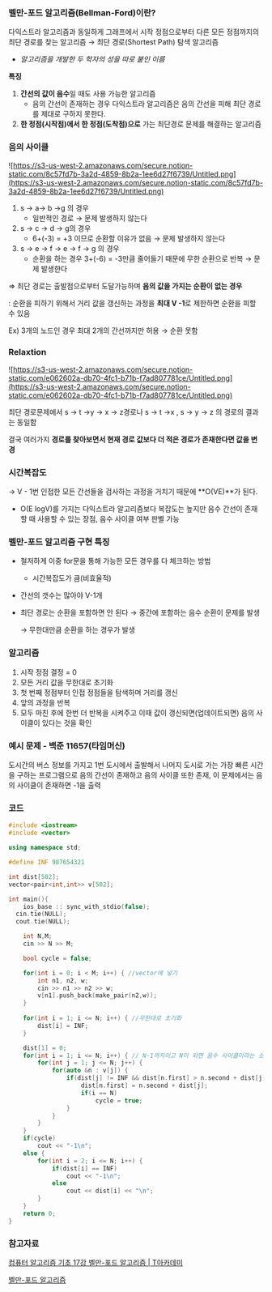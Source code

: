 ### 벨만-포드 알고리즘(Bellman-Ford)이란?

다익스트라 알고리즘과 동일하게 그래프에서 시작 정점으로부터 다른 모든 정점까지의 최단 경로를 찾는 알고리즘 → 최단 경로(Shortest Path) 탐색 알고리즘

- *알고리즘을 개발한 두 학자의 성을 따로 붙인 이름*

**특징** 

1.  **간선의 값이 음수**일 때도 사용 가능한 알고리즘
    - 음의 간선이 존재하는 경우 다익스트라 알고리즘은 음의 간선을 피해 최단 경로를 제대로 구하지 못한다.
2. **한 정점(시작점)에서 한 정점(도착점)으로** 가는 최단경로 문제를 해결하는 알고리즘

### 음의 사이클

![https://s3-us-west-2.amazonaws.com/secure.notion-static.com/8c57fd7b-3a2d-4859-8b2a-1ee6d27f6739/Untitled.png](https://s3-us-west-2.amazonaws.com/secure.notion-static.com/8c57fd7b-3a2d-4859-8b2a-1ee6d27f6739/Untitled.png)

1. s → a→ b →g 의 경우 
    - 일반적인 경로 → 문제 발생하지 않는다
2. s → c → d → g의 경우
    - 6+(-3) = +3 이므로 순환할 이유가 없음 → 문제 발생하지 않는다
3.  s → e → f → e → f → g 의 경우
    - 순환을 하는 경우 3+(-6) = -3만큼 줄어들기 때문에 무한 순환으로 반복 → 문제 발생한다

⇒ 최단 경로는 출발점으로부터 도달가능하며 **음의 값을 가지는 순환이 없는 경우**

: 순환을 피하기 위해서 거리 값을 갱신하는 과정을 **최대 V -1**로 제한하면 순환을 피할 수 있음

Ex) 3개의 노드인 경우 최대 2개의 간선까지만 허용 → 순환 못함

### Relaxtion

![https://s3-us-west-2.amazonaws.com/secure.notion-static.com/e062602a-db70-4fc1-b71b-f7ad807781ce/Untitled.png](https://s3-us-west-2.amazonaws.com/secure.notion-static.com/e062602a-db70-4fc1-b71b-f7ad807781ce/Untitled.png)

최단 경로문제에서 s → t →y → x → z경로나 s → t →x , s → y → z 의 경로의 결과는 동일함

결국 여러가지 **경로를 찾아보면서 현재 경로 값보다 더 적은 경로가 존재한다면 값을 변경**

### 시간복잡도

→ V - 1번 인접한 모든 간선들을 검사하는 과정을 거치기 때문에 **O(VE)**가 된다.

- O(E logV)를 가지는 다익스트라 알고리즘보다 복잡도는 높지만 음수 간선이 존재할 때 사용할 수 있는 장점, 음수 사이클 여부 판별 가능

### 벨만-포드 알고리즘 구현 특징

- 철저하게 이중 for문을 통해 가능한 모든 경우를 다 체크하는 방법
    - 시간복잡도가 큼(비효율적)
- 간선의 갯수는 많아야 V-1개
- 최단 경로는 순환을 포함하면 안 된다 → 중간에 포함하는 음수 순환이 문제를 발생

    → 무한대만큼 순환을 하는 경우가 발생

### 알고리즘

1. 시작 정점 결정 = 0
2. 모든 거리 값을 무한대로 초기화
3. 첫 번째 정점부터 인접 정점들을 탐색하며 거리를 갱신
4. 앞의 과정을 반복
5. 모두 마친 후에 한번 더 반복을 시켜주고 이때 값이 갱신되면(업데이트되면) 음의 사이클이 있다는 것을 확인

### 예시 문제 - 백준 11657(타임머신)

도시간의 버스 정보를 가지고 1번 도시에서 출발해서 나머지 도시로 가는 가장 빠른 시간을 구하는 프로그램으로 음의 간선이 존재하고 음의 사이클 또한 존재, 이 문제에서는 음의 사이클이 존재하면 -1을 출력

### 코드

```cpp
#include <iostream>
#include <vector>

using namespace std;

#define INF 987654321

int dist[502];
vector<pair<int,int>> v[502];

int main(){
    ios_base :: sync_with_stdio(false);
  cin.tie(NULL);
  cout.tie(NULL);

    int N,M;
    cin >> N >> M;

    bool cycle = false;

    for(int i = 0; i < M; i++) { //vector에 넣기
        int n1, n2, w;
        cin >> n1 >> n2 >> w;
        v[n1].push_back(make_pair(n2,w));
    }
    
    for(int i = 1; i <= N; i++) { //무한대로 초기화
        dist[i] = INF;
    }

    dist[1] = 0;
    for(int i = 1; i <= N; i++) { // N-1까지이고 N이 되면 음수 사이클이라는 소리
        for(int j = 1; j <= N; j++) {
            for(auto &n : v[j]) {
                if(dist[j] != INF && dist[n.first] > n.second + dist[j]) {
                    dist[n.first] = n.second + dist[j];
                    if(i == N)
                        cycle = true;
                }
            }
        }
    }
    if(cycle)
        cout << "-1\n";
    else {
        for(int i = 2; i <= N; i++) {
            if(dist[i] == INF)
                cout << "-1\n";
            else
                cout << dist[i] << "\n";
        }
    }
    return 0;
}
```

### 참고자료

[컴퓨터 알고리즘 기초 17강 벨만-포드 알고리즘 | T아카데미](https://youtu.be/PIT-aYPPPIQ)

[벨만-포드 알고리즘](https://ratsgo.github.io/data%20structure&algorithm/2017/11/27/bellmanford/)